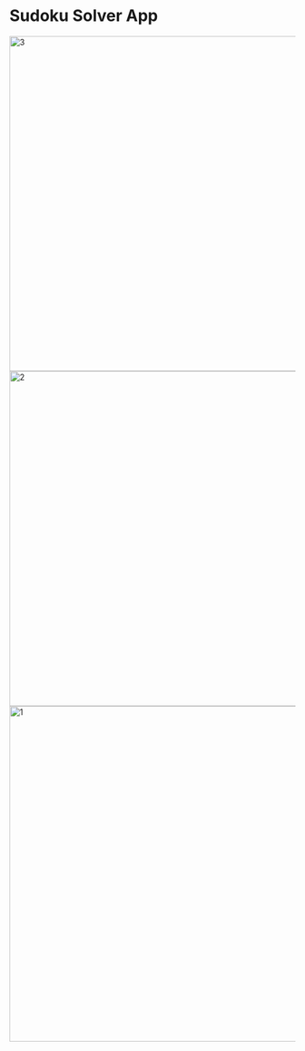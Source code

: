 # Sudoku Solver App
<img width="590" alt="3" src="https://github.com/sreenath-here/PRODIGY_SD_02/assets/122635878/1ced8b79-1c61-4727-bb50-78fedf6fa176">
<img width="590" alt="2" src="https://github.com/sreenath-here/PRODIGY_SD_02/assets/122635878/0f1eed81-3b1b-4960-8d97-63a0d64e094d">
<img width="591" alt="1" src="https://github.com/sreenath-here/PRODIGY_SD_02/assets/122635878/3486f82a-7d4e-442e-875b-7fe0b66fa793">
